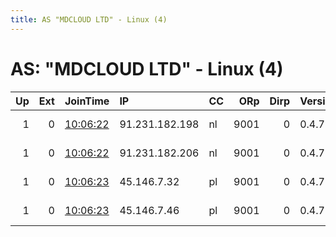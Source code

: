 ```yaml
---
title: AS "MDCLOUD LTD" - Linux (4)
---
```


# AS: "MDCLOUD LTD" - Linux (4)

|   Up |   Ext | JoinTime                                                                                              | IP             | CC   |   ORp |   Dirp | Version   | Contact                         | Nickname   |   eFamMembers |
|-----:|------:|:------------------------------------------------------------------------------------------------------|:---------------|:-----|------:|-------:|:----------|:--------------------------------|:-----------|--------------:|
|    1 |     0 | [10:06:22](https://nusenu.github.io/OrNetStats/w/relay/80C4DF6241A353C56274F5ECBA615AE9E08E6752.html) | 91.231.182.198 | nl   |  9001 |      0 | 0.4.7.13  | &lt;nodes@kyss.ovh&gt; @ator: 0 | KYSSNodeB1 |            16 |
|    1 |     0 | [10:06:22](https://nusenu.github.io/OrNetStats/w/relay/EBFC3361AB3D37DA72CE2143D79AC514D06DACA9.html) | 91.231.182.206 | nl   |  9001 |      0 | 0.4.7.13  | &lt;nodes@kyss.ovh&gt; @ator: 0 | KYSSNodeB2 |            16 |
|    1 |     0 | [10:06:23](https://nusenu.github.io/OrNetStats/w/relay/31D4CA7B9C5F17E09F4CAD720FA04355BB1DC720.html) | 45.146.7.32    | pl   |  9001 |      0 | 0.4.7.13  | &lt;nodes@kyss.ovh&gt; @ator: 0 | KYSSNodeB3 |            16 |
|    1 |     0 | [10:06:23](https://nusenu.github.io/OrNetStats/w/relay/540AFB96D491EB8196DCF5F79BE24A43C1A1030D.html) | 45.146.7.46    | pl   |  9001 |      0 | 0.4.7.13  | &lt;nodes@kyss.ovh&gt; @ator: 0 | KYSSNodeB4 |            16 |
